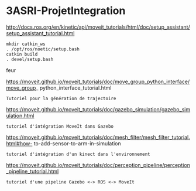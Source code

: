 # 3ASRI-ProjetIntegration
http://docs.ros.org/en/kinetic/api/moveit_tutorials/html/doc/setup_assistant/setup_assistant_tutorial.html

```
mkdir catkin_ws
. /opt/ros/noetic/setup.bash
catkin build
. devel/setup.bash
```
feur

https://moveit.github.io/moveit_tutorials/doc/move_group_python_interface/move_group_
python_interface_tutorial.html

```
Tutoriel pour la génération de trajectoire
```

https://moveit.github.io/moveit_tutorials/doc/gazebo_simulation/gazebo_simulation.html

```
tutoriel d'intégration MoveIt dans Gazebo
```

https://moveit.github.io/moveit_tutorials/doc/mesh_filter/mesh_filter_tutorial.html#how-
to-add-sensor-to-arm-in-simulation

```
tutoriel d'intégration d'un kinect dans l'environnement
```

https://moveit.github.io/moveit_tutorials/doc/perception_pipeline/perception_pipeline_tutorial.html

```
tutoriel d'une pipeline Gazebo <-> ROS <-> MoveIt





